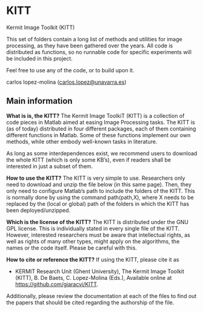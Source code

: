 # KITT
Kermit Image Toolkit (KITT)

This set of folders contain a long list of methods and utilities for image processing, as they have been gathered over the years. All code is distributed as functions, so no runnable code for specific experiments will be included in this project.

Feel free to use any of the code, or to build upon it.

carlos lopez-molina (carlos.lopez@unavarra.es)


## Main information

**What is is, the KITT?** The Kermit Image ToolkiT (KITT) is a collection of code pieces in Matlab aimed at easing Image Processing tasks. The KITT is (as of today) distributed in four different packages, each of them containing different functions in Matlab. Some of these functions implement our own methods, while other embody well-known tasks in literature.

As long as some interdependences exist, we recommend users to download the whole KITT (which is only some KB’s), even if readers shall be interested in just a subset of them.

**How to use the KITT?**  The KITT is very simple to use. Researchers only need to download and unzip the file below (in this same page). Then, they only need to configure Matlab’s path to include the folders of the KITT. This is normally done by using the command path(path,X), where X needs to be replaced by the (local or global) path of the folders in which the KITT has been deployed/unzipped.

**Which is the license of the KITT?** The KITT is distributed under the GNU GPL license. This is individually stated in every single file of the KITT. However, interested researchers must be aware that intellectual rights, as well as rights of many other types, might apply on the algorithms, the names or the code itself. Please be careful with this.

**How to cite or reference the KITT?** If using the KITT, please cite it as

*	KERMIT Research Unit (Ghent University), The Kermit Image Toolkit (KITT), B. De Baets, C. Lopez-Molina (Eds.), Available online at https://github.com/giaracvi/KITT.
	
Additionally, please review the documentation at each of the files to find out the papers that should be cited regarding the authorship of the file.